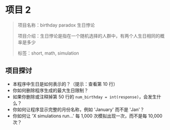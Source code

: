 # 项目 2

> 项目名称：birthday paradox 生日悖论
> 
> 项目介绍：生日悖论是指在一个随机选择的人群中，有两个人生日相同的概率是多少
> 
> 标签：short, math, simulation

## 项目探讨

- 本程序中生日是如何表示的？（提示：查看第 10 行）
- 你如何删除程序生成的最大生日限制？
- 如果你删除或注释掉第 50 行的 `num_birthday = int(response)`，会发生什么？
- 你如何让程序显示完整的月份名称，例如 'January' 而不是 'Jan'？
- 你如何让 'X simulations run...' 每 1,000 次模拟出现一次，而不是每 10,000 次？
